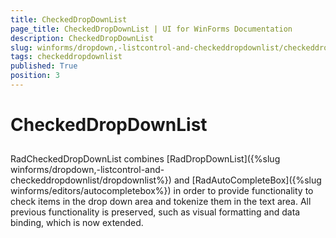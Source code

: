 ```yaml
---
title: CheckedDropDownList
page_title: CheckedDropDownList | UI for WinForms Documentation
description: CheckedDropDownList
slug: winforms/dropdown,-listcontrol-and-checkeddropdownlist/checkeddropdownlist
tags: checkeddropdownlist
published: True
position: 3
---
```


# CheckedDropDownList



## 

RadCheckedDropDownList combines [RadDropDownList]({%slug winforms/dropdown,-listcontrol-and-checkeddropdownlist/dropdownlist%}) and [RadAutoCompleteBox]({%slug winforms/editors/autocompletebox%})
        in order to provide functionality to check items in the drop down area and tokenize them in the text area. All previous functionality is preserved, such as visual formatting and data binding, which is now
        extended.
        
